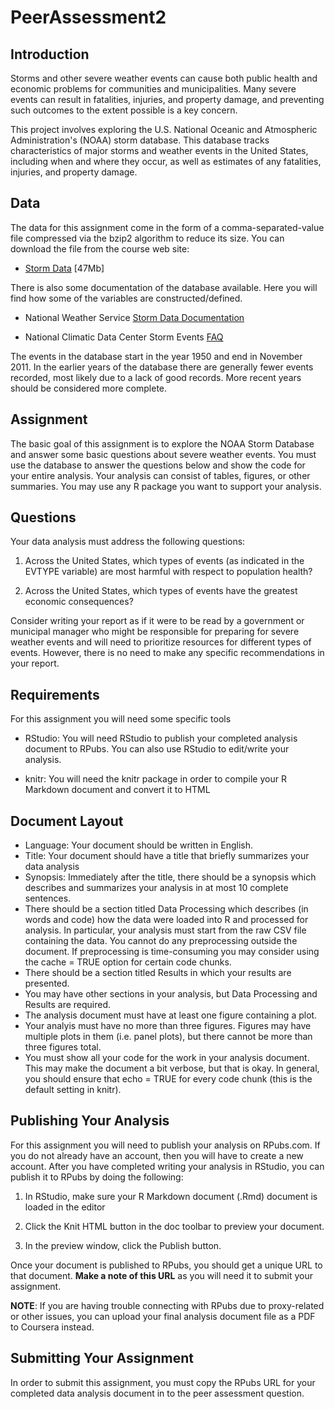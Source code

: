 # PeerAssessment2

## Introduction

Storms and other severe weather events can cause both public health and economic 
problems for communities and municipalities. Many severe events can result in 
fatalities, injuries, and property damage, and preventing such outcomes to the 
extent possible is a key concern.

This project involves exploring the U.S. National Oceanic and Atmospheric 
Administration's (NOAA) storm database. This database tracks characteristics of 
major storms and weather events in the United States, including when and where 
they occur, as well as estimates of any fatalities, injuries, and property damage.

## Data

The data for this assignment come in the form of a comma-separated-value file 
compressed via the bzip2 algorithm to reduce its size. You can download the 
file from the course web site:

- [Storm Data](https://d396qusza40orc.cloudfront.net/repdata%2Fdata%2FStormData.csv.bz2) [47Mb]

There is also some documentation of the database available. Here you will find 
how some of the variables are constructed/defined.

- National Weather Service [Storm Data Documentation](https://d396qusza40orc.cloudfront.net/repdata%2Fpeer2_doc%2Fpd01016005curr.pdf)

- National Climatic Data Center Storm Events [FAQ](https://d396qusza40orc.cloudfront.net/repdata%2Fpeer2_doc%2FNCDC%20Storm%20Events-FAQ%20Page.pdf)

The events in the database start in the year 1950 and end in November 2011. In 
the earlier years of the database there are generally fewer events recorded, 
most likely due to a lack of good records. More recent years should be 
considered more complete.

## Assignment

The basic goal of this assignment is to explore the NOAA Storm Database and 
answer some basic questions about severe weather events. You must use the 
database to answer the questions below and show the code for your entire 
analysis. Your analysis can consist of tables, figures, or other summaries. 
You may use any R package you want to support your analysis.

## Questions

Your data analysis must address the following questions:

1. 	Across the United States, which types of events (as indicated in the EVTYPE 
	variable) are most harmful with respect to population health?

2. 	Across the United States, which types of events have the greatest economic 
	consequences?

Consider writing your report as if it were to be read by a government or 
municipal manager who might be responsible for preparing for severe weather 
events and will need to prioritize resources for different types of events. 
However, there is no need to make any specific recommendations in your report.

## Requirements

For this assignment you will need some specific tools

-	RStudio: You will need RStudio to publish your completed analysis document 
	to RPubs. You can also use RStudio to edit/write your analysis.

-	knitr: You will need the knitr package in order to compile your R Markdown 
	document and convert it to HTML

## Document Layout

-	Language: Your document should be written in English.
-	Title: Your document should have a title that briefly summarizes your data 
	analysis
- 	Synopsis: Immediately after the title, there should be a synopsis which 
	describes and summarizes your analysis in at most 10 complete sentences.
-	There should be a section titled Data Processing which describes (in words 
	and code) how the data were loaded into R and processed for analysis. In 
	particular, your analysis must start from the raw CSV file containing the 
	data. You cannot do any preprocessing outside the document. If preprocessing 
	is time-consuming you may consider using the cache = TRUE option for certain 
	code chunks.
-	There should be a section titled Results in which your results are presented.
-	You may have other sections in your analysis, but Data Processing and Results 
	are required.
-	The analysis document must have at least one figure containing a plot.
- 	Your analyis must have no more than three figures. Figures may have multiple 
	plots in them (i.e. panel plots), but there cannot be more than three 
	figures total.
-	You must show all your code for the work in your analysis document. This may 
	make the document a bit verbose, but that is okay. In general, you should 
	ensure that echo = TRUE for every code chunk (this is the default setting 
	in knitr).

## Publishing Your Analysis

For this assignment you will need to publish your analysis on RPubs.com. If 
you do not already have an account, then you will have to create a new account. 
After you have completed writing your analysis in RStudio, you can publish it 
to RPubs by doing the following:

1. 	In RStudio, make sure your R Markdown document (.Rmd) document is loaded in 
	the editor
2.	Click the Knit HTML button in the doc toolbar to preview your document.

3.	In the preview window, click the Publish button.

Once your document is published to RPubs, you should get a unique URL to that 
document. **Make a note of this URL** as you will need it to submit your 
assignment.

**NOTE**: If you are having trouble connecting with RPubs due to proxy-related 
or other issues, you can upload your final analysis document file as a PDF to 
Coursera instead.

## Submitting Your Assignment

In order to submit this assignment, you must copy the RPubs URL for your 
completed data analysis document in to the peer assessment question.
